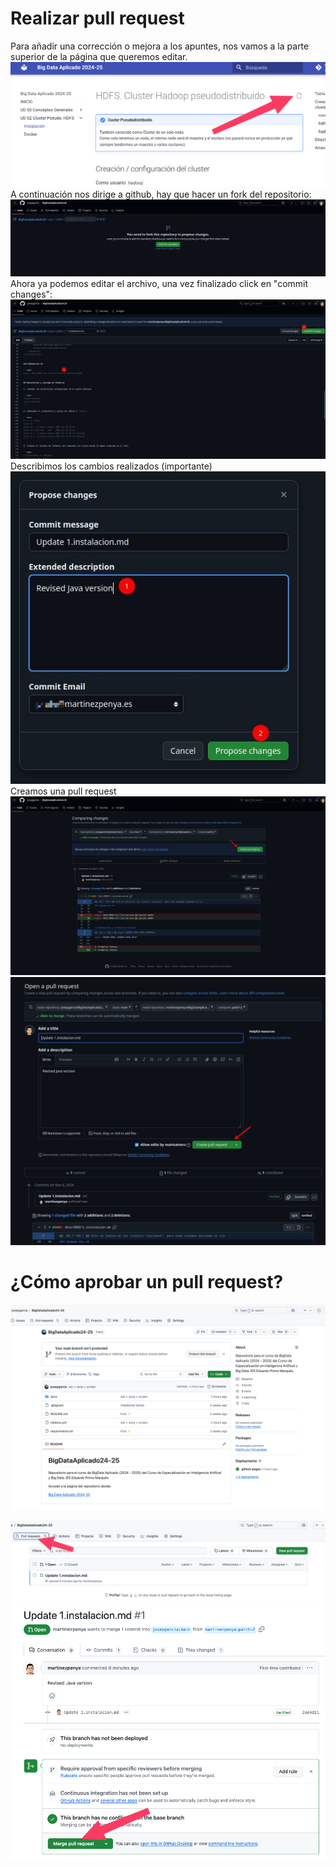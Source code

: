 # Realizar pull request

Para añadir una corrección o mejora a los apuntes, nos vamos a la parte superior de la página que queremos editar.
![](<./images/apunteseditar1.png>)
A continuación nos dirige a github, hay que hacer un fork del repositorio:
![](<./images/apunteseditar2.png>)
Ahora ya podemos editar el archivo, una vez finalizado click en "commit changes":
![](<./images/apunteseditar3.png>)
Describimos los cambios realizados (importante)
![](<./images/apunteseditar4.png>)
Creamos una pull request
![](<./images/apunteseditar5.png>)
![](<./images/apunteseditar6.png>)


# ¿Cómo aprobar un pull request?
![](<./images/apunteseditar_pull0.png>)

![](<./images/apunteseditar_pull1.png>)
![](<./images/apunteseditar_pull2.png>)